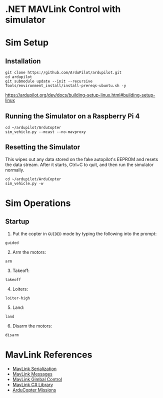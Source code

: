 # .NET MAVLink Control with simulator

# Sim Setup

## Installation
```
git clone https://github.com/ArduPilot/ardupilot.git
cd ardupilot
git submodule update --init --recursive
Tools/environment_install/install-prereqs-ubuntu.sh -y
```

https://ardupilot.org/dev/docs/building-setup-linux.html#building-setup-linux

## Running the Simulator on a Raspberry Pi 4
```
cd ~/ardupilot/ArduCopter
sim_vehicle.py --mcast --no-mavproxy
```

## Resetting the Simulator
This wipes out any data stored on the fake autopilot's EEPROM and resets the data stream. After it starts, Ctrl+C to quit, and then run the simulator normally.
```
cd ~/ardupilot/ArduCopter
sim_vehicle.py -w
```

# Sim Operations

## Startup
1. Put the copter in ```GUIDED``` mode by typing the following into the prompt:
```
guided
```

2. Arm the motors:
```
arm
```

3. Takeoff:
```
takeoff
```

4. Loiters:
```
loiter-high
```

5. Land:
```
land
```

6. Disarm the motors:
```
disarm
```

# MavLink References
- [MavLink Serialization](https://mavlink.io/en/guide/serialization.html)
- [MavLink Messages](https://mavlink.io/en/messages/common.html)
- [MavLink Gimbal Control](https://mavlink.io/en/services/gimbal_v2.html)
- [MavLink C# Library](https://www.nuget.org/packages/MAVLink/)
- [ArduCopter Missions](https://ardupilot.org/copter/docs/common-mavlink-mission-command-messages-mav_cmd.html)
